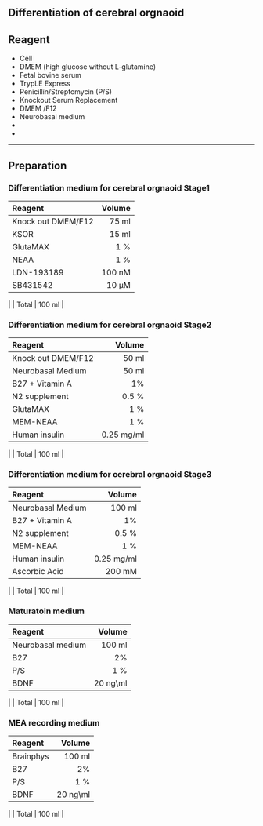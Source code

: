 ## Differentiation of cerebral orgnaoid

## Reagent
- Cell
- DMEM (high glucose without L-glutamine)
- Fetal bovine serum
- TrypLE Express
- Penicillin/Streptomycin (P/S)
- Knockout Serum Replacement
- DMEM /F12
- Neurobasal medium
-
-
---
## Preparation

### Differentiation medium for cerebral orgnaoid Stage1
| Reagent | Volume |
| :----   | ----: |
| Knock out DMEM/F12 | 75 ml |
| KSOR               |  15 ml |
| GlutaMAX           |  1 % |
| NEAA               |  1 % |
| LDN-193189         | 100 nM |
| SB431542           | 10 μM  |
|
| Total   | 100 ml |

### Differentiation medium for cerebral orgnaoid Stage2
| Reagent | Volume |
| :----   | ----: |
| Knock out DMEM/F12 | 50 ml |
| Neurobasal Medium  | 50 ml |
| B27 + Vitamin A    |  1% |
| N2 supplement      |  0.5 % |
| GlutaMAX           |  1 % |
| MEM-NEAA           |  1 % |
| Human insulin      |  0.25 mg/ml |
|
| Total   | 100 ml |

### Differentiation medium for cerebral orgnaoid Stage3
| Reagent | Volume |
| :----   | ----: |
| Neurobasal Medium  | 100 ml |
| B27 + Vitamin A    |  1% |
| N2 supplement      |  0.5 % |
| MEM-NEAA           |  1 % |
| Human insulin      |  0.25 mg/ml |
| Ascorbic Acid      |  200 mM |
|
| Total   | 100 ml |

### Maturatoin medium
| Reagent | Volume |
| :----   | ----: |
| Neurobasal medium | 100 ml |
| B27               |  2% |
| P/S               |  1 % |
| BDNF              | 20 ng\ml |
|
| Total   | 100 ml |
### MEA recording medium
| Reagent | Volume |
| :----   | ----: |
| Brainphys | 100 ml |
| B27               |  2% |
| P/S               |  1 % |
| BDNF              | 20 ng\ml |
|
| Total   | 100 ml |
